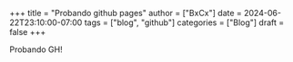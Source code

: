 +++
title = "Probando github pages"
author = ["BxCx"]
date = 2024-06-22T23:10:00-07:00
tags = ["blog", "github"]
categories = ["Blog"]
draft = false
+++

Probando GH!
